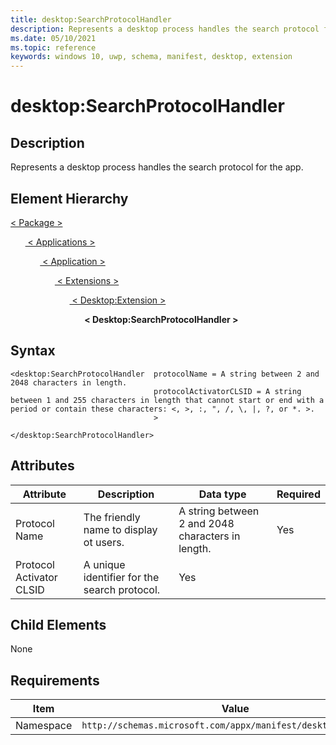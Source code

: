 ```yaml
---
title: desktop:SearchProtocolHandler
description: Represents a desktop process handles the search protocol for the app.
ms.date: 05/10/2021
ms.topic: reference
keywords: windows 10, uwp, schema, manifest, desktop, extension 
---
```


# desktop:SearchProtocolHandler

## Description

Represents a desktop process handles the search protocol for the app.

## Element Hierarchy

[ < Package > ](element-package.md)

&nbsp;&nbsp;&nbsp;&nbsp;&nbsp;&nbsp;[ < Applications > ](element-applications.md)

&nbsp;&nbsp;&nbsp;&nbsp;&nbsp;&nbsp;&nbsp;&nbsp;&nbsp;&nbsp;&nbsp;&nbsp;[ < Application > ](element-application.md)

&nbsp;&nbsp;&nbsp;&nbsp;&nbsp;&nbsp;&nbsp;&nbsp;&nbsp;&nbsp;&nbsp;&nbsp;&nbsp;&nbsp;&nbsp;&nbsp;&nbsp;&nbsp;[ < Extensions > ](element-1-extensions.md)

&nbsp;&nbsp;&nbsp;&nbsp;&nbsp;&nbsp;&nbsp;&nbsp;&nbsp;&nbsp;&nbsp;&nbsp;&nbsp;&nbsp;&nbsp;&nbsp;&nbsp;&nbsp;&nbsp;&nbsp;&nbsp;&nbsp;&nbsp;&nbsp;[ < Desktop:Extension > ](element-desktop-extension.md)

&nbsp;&nbsp;&nbsp;&nbsp;&nbsp;&nbsp;&nbsp;&nbsp;&nbsp;&nbsp;&nbsp;&nbsp;&nbsp;&nbsp;&nbsp;&nbsp;&nbsp;&nbsp;&nbsp;&nbsp;&nbsp;&nbsp;&nbsp;&nbsp;&nbsp;&nbsp;&nbsp;&nbsp;&nbsp;&nbsp;**< Desktop:SearchProtocolHandler >**

## Syntax
```sytnax
<desktop:SearchProtocolHandler  protocolName = A string between 2 and 2048 characters in length.
                                protocolActivatorCLSID = A string between 1 and 255 characters in length that cannot start or end with a period or contain these characters: <, >, :, ", /, \, |, ?, or *. >.
                                >

</desktop:SearchProtocolHandler>
```

## Attributes


| Attribute | Description | Data type | Required |
|-----------|-------------|-----------|----------|
| Protocol Name | The friendly name to display ot users. | A string between 2 and 2048 characters in length. | Yes |
| Protocol Activator CLSID | A unique identifier for the search protocol. | Yes |

## Child Elements

None

## Requirements

| Item  | Value  |
|--|--|
| Namespace | `http://schemas.microsoft.com/appx/manifest/desktop/windows10` |